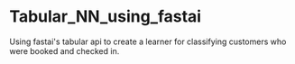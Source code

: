 # Tabular_NN_using_fastai
Using fastai's tabular api to create a learner for classifying customers who were booked and checked in.
